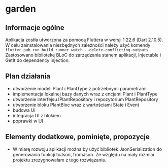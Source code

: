 # garden


## Informacje ogólne

Aplikacja zostła utworzona za pomocą Fluttera w wersji 1.22.6 (Dart 2.10.5).
W celu zainstalowania niezbędnych zależności należy użyć komendy
```flutter pub run build_runner watch --delete-conflicting-outputs```
Zastosowano bibliotekę BLoC do zarządzania stanem aplikacji, Injectable i GetIt do dependency injection.

## Plan działania

- utworzenie modeli Plant i PlantType z potrzebnymi parametrami
- implementacja lokalnej bazy danych wraz z encjami Plant i PlantType
- utworzenie interfejsu IPlantRepository i repozytorium PlantRepository
- utworzenie bloku PlantBloc wraz z wartościami State i Event
- budowa UI
- integracja UI z blokiem
- poprawki w UI

## Elementy dodatkowe, pominięte, propozycje
- W miarę rozwoju aplikacji można by użyć bibliotek JsonSerialization do generowania funkcji toJson, fromJson. Ze względu na mały rozmiar projektu zrezygnowałam z tego rozwiązania. 

